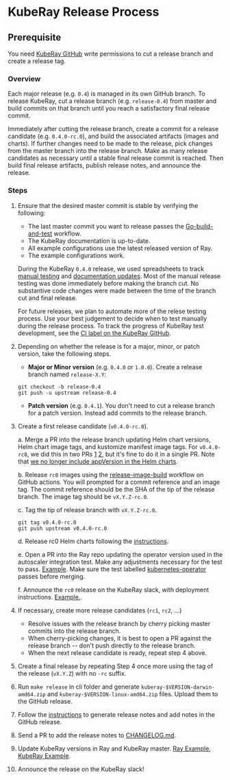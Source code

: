 # KubeRay Release Process

## Prerequisite

You need [KubeRay GitHub](https://github.com/ray-project/kuberay) write permissions to cut a release branch and create a release tag.

### Overview

Each major release (e.g. `0.4`) is managed in its own GitHub branch.
To release KubeRay, cut a release branch (e.g. `release-0.4`) from master and build commits on that branch
until you reach a satisfactory final release commit.

Immediately after cutting the release branch, create a commit for a release candidate (e.g. `0.4.0-rc.0`),
and build the associated artifacts (images and charts).
If further changes need to be made to the release, pick changes from the master branch into the release branch.
Make as many release candidates as necessary until a stable final release commit is reached.
Then build final release artifacts, publish release notes, and announce the release.

### Steps

1. Ensure that the desired master commit is stable by verifying the following:

    - The last master commit you want to release passes the [Go-build-and-test](https://github.com/ray-project/kuberay/actions/workflows/test-job.yaml) workflow.
    - The KubeRay documentation is up-to-date.
    - All example configurations use the latest released version of Ray.
    - The example configurations work.

   During the KubeRay `0.4.0` release, we used spreadsheets to track [manual testing](https://anyscaleteam.slack.com/archives/D0412MV3X3J/p1670030376001989) and [documentation updates](https://docs.google.com/spreadsheets/d/1wlTXCWNtQxCUENa0fP2-dV6UYNUhUCix4exiGsep5GQ/edit#gid=0). Most of the manual release testing was done immediately before making the branch cut. No substantive code changes were made between the time of the branch cut and final release.

   For future releases, we plan to automate more of the relese testing process. Use your best judgement to decide when to test manually during the release process.
   To track the progress of KubeRay test development, see the [CI label on the KubeRay GitHub](https://github.com/ray-project/kuberay/labels/ci).

2. Depending on whether the release is for a major, minor, or patch version, take the following steps.
    - **Major or Minor version** (e.g. `0.4.0` or `1.0.0`). Create a release branch named `release-X.Y`:
    ```
    git checkout -b release-0.4
    git push -u upstream release-0.4
    ```
    - **Patch version** (e.g. `0.4.1`). You don't need to cut a release branch for a patch version. Instead add commits to the release branch.

3. Create a first release candidate (`v0.4.0-rc.0`).

    a. Merge a PR into the release branch updating Helm chart versions, Helm chart image tags, and kustomize manifest image tags.
    For `v0.4.0-rc0`, we did this in two PRs [1](https://github.com/ray-project/kuberay/pull/784/files) [2](https://github.com/ray-project/kuberay/pull/804/files), but it's fine to do it in a single PR. Note that [we no longer include appVersion in the Helm charts](https://github.com/ray-project/kuberay/pull/810).

    b. Release `rc0` images using the [release-image-build](https://github.com/ray-project/kuberay/actions/workflows/image-release.yaml) workflow on GitHub actions.
    You will prompted for a commit reference and an image tag. The commit reference should be the SHA of the tip of the release branch. The image tag should be `vX.Y.Z-rc.0`.

    c. Tag the tip of release branch with `vX.Y.Z-rc.0`.
    ```
    git tag v0.4.0-rc.0
    git push upstream v0.4.0-rc.0
    ```

    d. Release rc0 Helm charts following the [instructions](../release/helm-chart.md).

    e. Open a PR into the Ray repo updating the operator version used in the autoscaler integration test. Make any adjustments necessary for the test to pass. [Example](https://github.com/ray-project/ray/pull/30944/files). Make sure the test labelled [kubernetes-operator](https://buildkite.com/ray-project/oss-ci-build-pr/builds/7141#0184ef25-e62c-4dab-9c7e-ddfd583803cd) passes before merging.

    f. Announce the `rc0` release on the KubeRay slack, with deployment instructions. [Example.](https://ray-distributed.slack.com/archives/C02GFQ82JPM/p1670375020308739).

4. If necessary, create more release candidates (`rc1`, `rc2`, ...)
    - Resolve issues with the release branch by cherry picking master commits
into the release branch.
    - When cherry-picking changes, it is best to open a PR against the release branch -- don't push directly to the release branch.
    - When the next release candidate is ready, repeat step 4 above.

5. Create a final release by repeating Step 4 once more using the tag of the release (`vX.Y.Z`) with no `-rc` suffix.

6. Run `make release` in cli folder and generate `kuberay-$VERSION-darwin-amd64.zip` and `kuberay-$VERSION-linux-amd64.zip` files. Upload them to the GitHub release.

7. Follow the [instructions](../release/changelog.md) to generate release notes and add notes in the GitHub release.

8. Send a PR to add the release notes to [CHANGELOG.md](../../CHANGELOG.md).

9. Update KubeRay versions in Ray and KubeRay master. [Ray Example](https://github.com/ray-project/ray/pull/30981), [KubeRay Example](https://github.com/ray-project/kuberay/pull/821).

10. Announce the release on the KubeRay slack!
